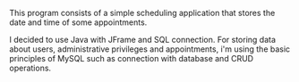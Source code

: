 This program consists of a simple scheduling application that stores the date and time of some appointments.

I decided to use Java with JFrame and SQL connection. For storing data about users, administrative privileges and appointments, i'm using the basic principles of MySQL such as connection with database and CRUD operations.
